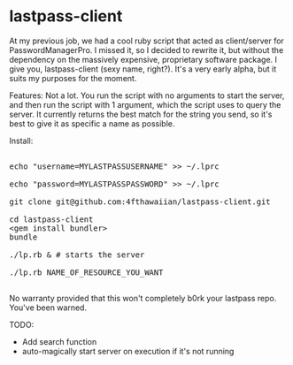 lastpass-client
===============

At my previous job, we had a cool ruby script that acted as client/server for PasswordManagerPro. I missed it, so I decided to rewrite it, but without the dependency on the massively expensive, proprietary software package. I give you, lastpass-client (sexy name, right?). It's a very early alpha, but it suits my purposes for the moment.

Features: Not a lot. You run the script with no arguments to start the server, and then run the script with 1 argument, which the script uses to query the server. It currently returns the best match for the string you send, so it's best to give it as specific a name as possible.

Install:

<pre>

echo "username=MYLASTPASSUSERNAME" >> ~/.lprc

echo "password=MYLASTPASSPASSWORD" >> ~/.lprc

git clone git@github.com:4fthawaiian/lastpass-client.git

cd lastpass-client
&lt;gem install bundler&gt;
bundle

./lp.rb & # starts the server

./lp.rb NAME_OF_RESOURCE_YOU_WANT

</pre>

No warranty provided that this won't completely b0rk your lastpass repo. You've been warned.

TODO:
* Add search function
* auto-magically start server on execution if it's not running
